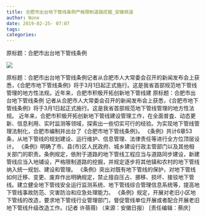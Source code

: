 ```yaml
---
title: 合肥市出台地下管线条例严格限制道路挖掘_安徽频道
author: None
date: 2019-02-25- 07:07
tags: 
categories: 
---
```

原标题：合肥市出台地下管线条例
<!-- more -->
                
<img align="center" border="0" src="http://p2.ifengimg.com/a/2016/0810/204c433878d5cf9size1_w16_h16.png" />
                
            
原标题：合肥市出台地下管线条例记者从合肥市人大常委会召开的新闻发布会上获悉，《合肥市地下管线条例》将于3月1日起正式施行。这是我省首部规范地下管线管理的地方性法规。近年来，合肥市积极开拓创新地下管线建
原标题：合肥市出台地下管线条例
记者从合肥市人大常委会召开的新闻发布会上获悉，《合肥市地下管线条例》将于3月1日起正式施行。这是我省首部规范地下管线管理的地方性法规。
近年来，合肥市积极开拓创新地下管线建设管理工作，在全面普査、动态更新、信息利用、实时监测等领域，探索出一些切实可行的经验。为实现地下管线管理法制化，合肥市编制并出台了《合肥市地下管线条例》。
《条例》共计6章53条，从地下管线的规划建设、运行维护、信息管理、法律责任等进行全方位顶层设计。
《条例》明确了市、县(市)区人民政府、城乡建设行政主管部门以及其他相关部门的职责。条例规定，依附于道路的地下管线工程应当与道路同步建设，新建管线应当入地铺设，严格限制道路的挖掘，并规定逐步将其他镇和农村的地下管线纳入统一规划、建设和管理。
《条例》突出对既有地下管线的保护，对地下管线如何迁移、变更、废弃作出明确规定，禁止擅自压占、挪移、损坏、接驳地下管线。建立健全地下管线安全运行监测系统、地下管线综合管理信息系统等，提高地下管线事故防范、灾害防治和应急处理能力。
《条例》规定，开展对老旧小区地下管线的改造，要求地下管线行业管理部门，督促管线单位开展或者配合开展老旧地下管线升级改造工作。(记者 许蓓蓓)
（来源：安徽日报）
[责任编辑：蔡庆]
            

